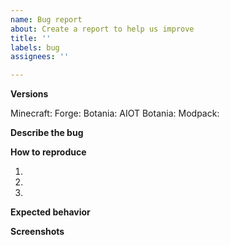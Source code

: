 ```yaml
---
name: Bug report
about: Create a report to help us improve
title: ''
labels: bug
assignees: ''

---
```


**Versions**
<!-- Versions used for the bug -->
Minecraft: 
Forge: 
Botania: 
AIOT Botania: 
Modpack: 
<!-- Do not forget the name of the modpack -->

**Describe the bug**
<!-- A clear and concise description of what the bug is. -->

**How to reproduce**
<!-- Steps to reproduce the behavior -->
1. 
2. 
3. 

**Expected behavior**
<!-- A clear and concise description of what you expected to happen. -->

**Screenshots**
<!-- If applicable, add screenshots to help explain your problem. -->

